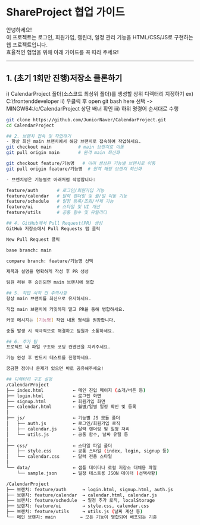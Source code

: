# ShareProject 협업 가이드

안녕하세요!  
이 프로젝트는 로그인, 회원가입, 캘린더, 일정 관리 기능을 HTML/CSS/JS로 구현하는 웹 프로젝트입니다.  
효율적인 협업을 위해 아래 가이드를 꼭 따라 주세요!

---

## 1. (초기 1회만 진행)저장소 클론하기

i) CalendarProject 폴더(소스코드 최상위 폴더)를 생성할 상위 디렉터리 지정하기
    ex) C:\frontenddeveloper
ii) 우클릭 후 open git bash here 선택
    -> MINGW64:/c/CalendarProject 상단 배너 확인
iii) 하위 명령어 순서대로 수행
```bash
git clone https://github.com/JuniorNaver/CalendarProject.git
cd CalendarProject

## 2. 브랜치 접속 및 작업하기
- 항상 최신 main 브랜치에서 해당 브랜치로 접속하여 작업하세요.
git checkout main          # main 브랜치로 이동
git pull origin main       # 원격 main 최신화

git checkout feature/기능명   # 이미 생성된 기능별 브랜치로 이동
git pull origin feature/기능명  # 원격 해당 브랜치 최신화

- 브랜치명은 기능별로 아래처럼 작성합니다:

feature/auth       # 로그인/회원가입 기능
feature/calendar   # 달력 렌더링 및 월/일 이동 기능
feature/schedule   # 일정 등록/조회/삭제 기능
feature/ui         # 스타일 및 UI 개선
feature/utils      # 공통 함수 및 유틸리티

## 4. GitHub에서 Pull Request(PR) 생성
GitHub 저장소에서 Pull Requests 탭 클릭

New Pull Request 클릭

base branch: main

compare branch: feature/기능명 선택

제목과 설명을 명확하게 작성 후 PR 생성

팀원 리뷰 후 승인되면 main 브랜치에 병합

## 5. 작업 시작 전 주의사항
항상 main 브랜치를 최신으로 유지하세요.

직접 main 브랜치에 커밋하지 말고 PR을 통해 병합하세요.

커밋 메시지는 [기능명] 작업 내용 형식을 권장합니다.

충돌 발생 시 적극적으로 해결하고 팀원과 소통하세요.

## 6. 추가 팁
프로젝트 내 파일 구조와 코딩 컨벤션을 지켜주세요.

기능 완성 후 반드시 테스트를 진행하세요.

궁금한 점이나 문제가 있으면 바로 공유해주세요!

## 디렉터리 구조 설명
/CalendarProject
├── index.html           ← 메인 진입 페이지 (소개/버튼 등)
├── login.html           ← 로그인 화면
├── signup.html          ← 회원가입 화면
├── calendar.html        ← 월별/일별 일정 확인 및 등록
│
├── js/                  ← 기능별 JS 모듈 폴더
│   ├── auth.js          ← 로그인/회원가입 로직
│   ├── calendar.js      ← 달력 렌더링 및 일정 처리
│   └── utils.js         ← 공통 함수, 날짜 유틸 등
│
├── css/                 ← 스타일 파일 폴더
│   ├── style.css        ← 공통 스타일 (index, login, signup 등)
│   └── calendar.css     ← 달력 전용 스타일
│
└── data/                ← 샘플 데이터나 로컬 저장소 대체용 파일
    └── sample.json      ← 일정 테스트용 JSON 데이터 (선택사항)

/CalendarProject
├── 브랜치: feature/auth      → login.html, signup.html, auth.js
├── 브랜치: feature/calendar  → calendar.html, calendar.js
├── 브랜치: feature/schedule  → 일정 추가 로직, localStorage
├── 브랜치: feature/ui        → style.css, calendar.css
├── 브랜치: feature/utils     → utils.js (날짜 계산 등)
└── 메인 브랜치: main         → 모든 기능이 병합되어 배포되는 기준
